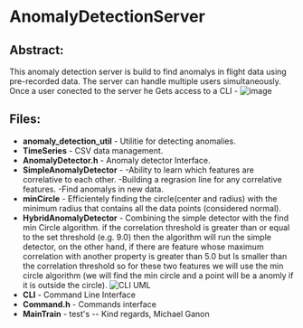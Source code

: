 # AnomalyDetectionServer

## Abstract: 

This anomaly detection server is build to find anomalys in flight data using pre-recorded data. The server can handle multiple users simultaneously. Once a user conected to the server he Gets access to a CLI -
![image](https://user-images.githubusercontent.com/16485984/131828883-00c126e3-02e3-4f32-b769-dd5db0099d12.png)

## Files:
- **anomaly_detection_util** - Utilitie for detecting anomalies.
- **TimeSeries** - CSV data management.
- **AnomalyDetector.h** - Anomaly detector Interface.
- **SimpleAnomalyDetector** - 
    -Ability to learn which features are correlative to each other.
    -Building a regrasion line for any correlative features.
    -Find anomalys in new data. 
- **minCircle** - Efficientely finding the circle(center and radius) with the minimum radius that contains all the data points (considered normal).
- **HybridAnomalyDetector** - Combining the simple detector with the find min Circle algorithm. if the correlation threshold is greater than or equal to the set threshold (e.g. 9.0) then the algorithm will run the simple detector, on the other hand, if there are feature whose maximum correlation with another property is greater than 5.0 but
Is smaller than the correlation threshold so for these two features we will use the min circle algorithm (we will find the min circle and a point will be a anomly if it is outside the circle).
![CLI UML](https://user-images.githubusercontent.com/16485984/131841573-1511cf70-b790-4294-a656-72429b2214e5.png)
- **CLI** - Command Line Interface
- **Command.h** - Commands interface
- **MainTrain** - test's
 --
 Kind regards,
 Michael Ganon
